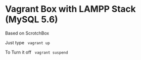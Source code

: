 Vagrant Box with LAMPP Stack (MySQL 5.6)
========================================

Based on ScrotchBox

Just type
<code>
vagrant up
</code>

To Turn it off
<code>
vagrant suspend
</code>